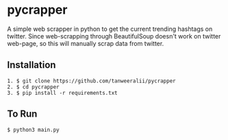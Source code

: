 # pycrapper
A simple web scrapper in python to get the current trending hashtags on twitter. Since web-scrapping through BeautifulSoup doesn't work on twitter web-page, so this will manually scrap data from twitter.

## Installation
````
1. $ git clone https://github.com/tanweeralii/pycrapper
2. $ cd pycrapper
3. $ pip install -r requirements.txt
````
## To Run
````
$ python3 main.py
````
